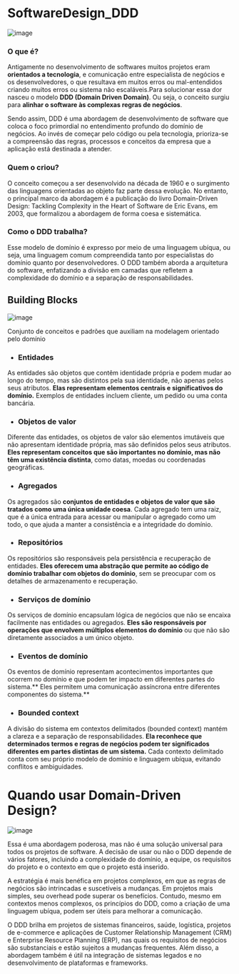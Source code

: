 # SoftwareDesign_DDD
![image](https://github.com/SamuelFSNunes/SoftwareDesign_DDD/assets/123522471/a913818d-5511-44d0-9180-a03ae176eeb5)

### O que é?
Antigamente no desenvolvimento de softwares muitos projetos eram **orientados a tecnologia**, e comunicação entre especialista de negócios e os desenvolvedores, o que resultava em muitos erros ou mal-entendidos criando muitos erros ou sistema não escaláveis.Para solucionar essa dor nasceu o modelo **DDD (Domain Driven Domain)**. Ou seja, o conceito surgiu para **alinhar o software às complexas regras de negócios**.

Sendo assim, DDD é uma abordagem de desenvolvimento de software que coloca o foco primordial no entendimento profundo do domínio de negócios. Ao invés de começar pelo código ou pela tecnologia, prioriza-se a compreensão das regras, processos e conceitos da empresa que a aplicação está destinada a atender.


### Quem o criou?
O conceito começou a ser desenvolvido na década de 1960 e o surgimento das linguagens orientadas ao objeto faz parte dessa evolução. No entanto, o principal marco da abordagem é a publicação do livro Domain-Driven Design: Tackling Complexity in the Heart of Software de Eric Evans, em 2003, que formalizou a abordagem de forma coesa e sistemática. 

### Como o DDD trabalha?
Esse modelo de domínio é expresso por meio de uma linguagem ubíqua, ou seja, uma linguagem comum compreendida tanto por especialistas do domínio quanto por desenvolvedores. O DDD também aborda a arquitetura do software, enfatizando a divisão em camadas que refletem a complexidade do domínio e a separação de responsabilidades. 

## Building Blocks
![image](https://github.com/SamuelFSNunes/SoftwareDesign_DDD/assets/123522471/f6b17034-99d8-4f0a-a2f6-fa0bff292ff6)

Conjunto de conceitos e padrões que auxiliam na modelagem orientado pelo domínio

- ### Entidades
As entidades são objetos que contêm identidade própria e podem mudar ao longo do tempo, mas são distintos pela sua identidade, não apenas pelos seus atributos. **Elas representam elementos centrais e significativos do domínio.** Exemplos de entidades incluem cliente, um pedido ou uma conta bancária. 

- ### Objetos de valor
Diferente das entidades, os objetos de valor são elementos imutáveis que não apresentam identidade própria, mas são definidos pelos seus atributos. **Eles representam conceitos que são importantes no domínio, mas não têm uma existência distinta**, como datas, moedas ou coordenadas geográficas. 

- ### Agregados 
Os agregados são **conjuntos de entidades e objetos de valor que são tratados como uma única unidade coesa**. Cada agregado tem uma raiz, que é a única entrada para acessar ou manipular o agregado como um todo, o que ajuda a manter a consistência e a integridade do domínio. 

- ### Repositórios 
Os repositórios são responsáveis pela persistência e recuperação de entidades. **Eles oferecem uma abstração que permite ao código de domínio trabalhar com objetos do domínio**, sem se preocupar com os detalhes de armazenamento e recuperação.

- ### Serviços de domínio 
Os serviços de domínio encapsulam lógica de negócios que não se encaixa facilmente nas entidades ou agregados. **Eles são responsáveis por operações que envolvem múltiplos elementos do domínio** ou que não são diretamente associados a um único objeto. 

- ### Eventos de domínio 
Os eventos de domínio representam acontecimentos importantes que ocorrem no domínio e que podem ter impacto em diferentes partes do sistema.** Eles permitem uma comunicação assíncrona entre diferentes componentes do sistema.**

- ### Bounded context 
A divisão do sistema em contextos delimitados (bounded context) mantém a clareza e a separação de responsabilidades. **Ela reconhece que determinados termos e regras de negócios podem ter significados diferentes em partes distintas de um sistema.** Cada contexto delimitado conta com seu próprio modelo de domínio e linguagem ubíqua, evitando conflitos e ambiguidades. 

# Quando usar Domain-Driven Design? 
![image](https://github.com/SamuelFSNunes/SoftwareDesign_DDD/assets/123522471/774ee1ee-0aaf-40b2-ba83-2d9e7fe21139)

Essa é uma abordagem poderosa, mas não é uma solução universal para todos os projetos de software. A decisão de usar ou não o DDD depende de vários fatores, incluindo a complexidade do domínio, a equipe, os requisitos do projeto e o contexto em que o projeto está inserido. 

A estratégia é mais benéfica em projetos complexos, em que as regras de negócios são intrincadas e suscetíveis a mudanças. Em projetos mais simples, seu overhead pode superar os benefícios. Contudo, mesmo em contextos menos complexos, os princípios do DDD, como a criação de uma linguagem ubíqua, podem ser úteis para melhorar a comunicação. 

O DDD brilha em projetos de sistemas financeiros, saúde, logística, projetos de e-commerce e aplicações de Customer Relationship Management (CRM) e Enterprise Resource Planning (ERP), nas quais os requisitos de negócios são substanciais e estão sujeitos a mudanças frequentes. Além disso, a abordagem também é útil na integração de sistemas legados e no desenvolvimento de plataformas e frameworks. 
